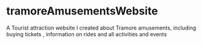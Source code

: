 # tramoreAmusementsWebsite
A  Tourist attraction website I created about Tramore amusements, including buying tickets , information on rides and all activities and events 

